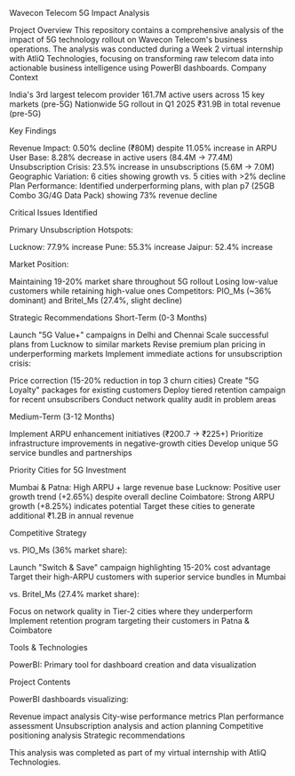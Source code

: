 Wavecon Telecom 5G Impact Analysis

Project Overview
This repository contains a comprehensive analysis of the impact of 5G technology rollout on Wavecon Telecom's business operations. The analysis was conducted during a Week 2 virtual internship with AtliQ Technologies, focusing on transforming raw telecom data into actionable business intelligence using PowerBI dashboards.
Company Context

India's 3rd largest telecom provider
161.7M active users across 15 key markets (pre-5G)
Nationwide 5G rollout in Q1 2025
₹31.9B in total revenue (pre-5G)

Key Findings

Revenue Impact: 0.50% decline (₹80M) despite 11.05% increase in ARPU
User Base: 8.28% decrease in active users (84.4M → 77.4M)
Unsubscription Crisis: 23.5% increase in unsubscriptions (5.6M → 7.0M)
Geographic Variation: 6 cities showing growth vs. 5 cities with >2% decline
Plan Performance: Identified underperforming plans, with plan p7 (25GB Combo 3G/4G Data Pack) showing 73% revenue decline

Critical Issues Identified

Primary Unsubscription Hotspots:

Lucknow: 77.9% increase
Pune: 55.3% increase
Jaipur: 52.4% increase


Market Position:

Maintaining 19-20% market share throughout 5G rollout
Losing low-value customers while retaining high-value ones
Competitors: PIO_Ms (~36% dominant) and Britel_Ms (27.4%, slight decline)



Strategic Recommendations
Short-Term (0-3 Months)

Launch "5G Value+" campaigns in Delhi and Chennai
Scale successful plans from Lucknow to similar markets
Revise premium plan pricing in underperforming markets
Implement immediate actions for unsubscription crisis:

Price correction (15-20% reduction in top 3 churn cities)
Create "5G Loyalty" packages for existing customers
Deploy tiered retention campaign for recent unsubscribers
Conduct network quality audit in problem areas



Medium-Term (3-12 Months)

Implement ARPU enhancement initiatives (₹200.7 → ₹225+)
Prioritize infrastructure improvements in negative-growth cities
Develop unique 5G service bundles and partnerships

Priority Cities for 5G Investment

Mumbai & Patna: High ARPU + large revenue base
Lucknow: Positive user growth trend (+2.65%) despite overall decline
Coimbatore: Strong ARPU growth (+8.25%) indicates potential
Target these cities to generate additional ₹1.2B in annual revenue

Competitive Strategy

vs. PIO_Ms (36% market share):

Launch "Switch & Save" campaign highlighting 15-20% cost advantage
Target their high-ARPU customers with superior service bundles in Mumbai


vs. Britel_Ms (27.4% market share):

Focus on network quality in Tier-2 cities where they underperform
Implement retention program targeting their customers in Patna & Coimbatore



Tools & Technologies

PowerBI: Primary tool for dashboard creation and data visualization

Project Contents

PowerBI dashboards visualizing:

Revenue impact analysis
City-wise performance metrics
Plan performance assessment
Unsubscription analysis and action planning
Competitive positioning analysis
Strategic recommendations




This analysis was completed as part of my virtual internship with AtliQ Technologies.
